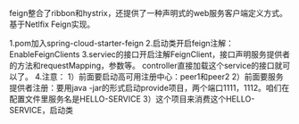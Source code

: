 feign整合了ribbon和hystrix，还提供了一种声明式的web服务客户端定义方式。
基于Netlfix Feign实现。

1.pom加入spring-cloud-starter-feign
2.启动类开启feign注解：EnableFeignClients
3.serviec的接口开启注解FeignClient，接口声明服务提供者的方法和requestMapping，参数等。
controller直接加载这个service的接口就可以了。
4.注意：
  1）前面要启动高可用注册中心：peer1和peer2
  2）前面要服务提供者注册：要用java -jar的形式启动provide项目，两个端口1111，1112。咱们在配置文件里服务名是HELLO-SERVICE
  3）这个项目来消费这个HELLO-SERVICE，启动类
  
